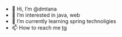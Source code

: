 - 👋 Hi, I’m @dmtana
- 👀 I’m interested in java, web
- 🌱 I’m currently learning spring technoligies 
- 📫 How to reach me [tg](https://t.me/dmtana)

<!---
dmtana/dmtana is a ✨ special ✨ repository because its `README.md` (this file) appears on your GitHub profile.
You can click the Preview link to take a look at your changes.
--->
